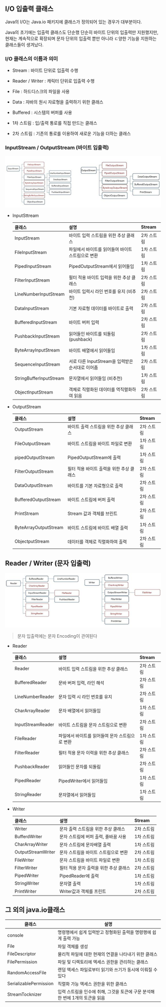 

## I/O 입출력 클래스

Java의 I/O는 Java.io 패키지에 클래스가 정의되어 있는 경우가 대부분이다.

Java의 초기에는 입출력 클래스도 단순했 단순히 바이트 단위의 입출력만 지원했지만, 현재는 계속적으로 확장되며 문자 단위의 입출력 뿐만 아니라 ㄷ양한 기능을 지원하는 클래스들이 생겨났다.

### I/O 클래스의 이름과 의미

- Stream : 바이트 단위로 입출력 수행

- Reader / Writer : 캐릭터 단위로 입출력 수행

- File : 하드디스크의 파일을 사용

- Data : 자바의 원시 자료형을 출력하기 위한 클래스

- Buffered : 시스템의 버퍼를 사용

  

- 1차 스트림 : 입/출력 통로를 직접 만드는 클래스

- 2차 스트림 : 기존의 통로를 이용하여 새로운 기능을 더하는 클래스



### InputStream / OutputStream (바이트 입출력)

![바이트 입출력](./image/io_class.jpeg)

- InputSttream

  | 클래스                  | 설명                                              | Stream     |
  | ----------------------- | ------------------------------------------------- | ---------- |
  | InputStream             | 바이트 입력 스트림을 위한 추상 클래스             | 2차 스트림 |
  | FileInputStream         | 파일에서 바이트를 읽어들여 바이트 스트림으로 변환 | 1차 스트림 |
  | PipedInputStream        | PipedOutputStream에서 읽어들임                    | 1차 스트림 |
  | FilterInputStream       | 필터 적용 바이트 입력을 위한 추상 클래스          | 2차 스트림 |
  | LineNumberInputStream   | 바이트 입력시 라인 번호를 유지 (비추천)           | 2차 스트림 |
  | DataInputStream         | 기본 자료형 데이터를 바이트로 출력                | 2차 스트림 |
  | BufferedInputStream     | 바이트 버퍼 입력                                  | 2차 스트림 |
  | PushbackInputStream     | 읽어들인 바이트를 되돌림 (pushback)               | 2차 스트림 |
  | ByteArrayInputStream    | 바이트 배열에서 읽어들임                          | 1차 스트림 |
  | SequenceInputStream     | 서로 다른 InputStream을 입력받은 순서대로 이어줌  | 2차 스트림 |
  | StringBufferInputStream | 문자열에서 읽어들임 (비추천)                      | 1차 스트림 |
  | ObjectInputStream       | 객체로 직렬화된 데이터를 역직렬화하여 읽음        | 2차 스트림 |

- OutputStream

  | 클래스                | 설명                                     | Stream     |
  | --------------------- | ---------------------------------------- | ---------- |
  | OutputStream          | 바이트 출력 스트림을 위한 추상 클래스    | 2차 스트림 |
  | FileOutputStream      | 바이트 스트림을 바이트 파일로 변환       | 1차 스트림 |
  | pipedOutputStream     | PipedOutputStream에 출력                 | 1차 스트림 |
  | FilterOutputStream    | 필터 적용 바이트 출력을 위한 추상 클래스 | 2차 스트림 |
  | DataOutputStream      | 바이트를 기본 자료형으로 출력            | 2차 스트림 |
  | BufferedOutputStream  | 바이트 스트림에 버퍼 출력                | 2차 스트림 |
  | PrintStream           | Stream 값과 객체를 브린트                | 2차 스트림 |
  | ByteArrayOutputStream | 바이트 스트림에 바이트 배열 출력         | 1차 스트림 |
  | ObjectputStream       | 데이터를 객체로 직렬화하여 출력          | 2차 스트림 |



## Reader / Writer (문자 입출력)

![Reader/Writer](./image/reader_writer_class.jpeg)

> 문자 입출력에는 문자 Encoding이 관여된다

- Reader

  | 클래스            | 설명                                            | Stream     |
  | ----------------- | ----------------------------------------------- | ---------- |
  | Reader            | 바이트 입력 스트림을 위한 추상 클래스           | 2차 스트림 |
  | BufferedReader    | 문바 버퍼 입력, 라인 해석                       | 2차 스트림 |
  | LineNumberReader  | 문자 입력 시 라인 번호를 유지                   | 2차 스트림 |
  | CharArrayReader   | 문자 배열에서 읽어들임                          | 1차 스트림 |
  | InputStreamReader | 바이트 스트림을 문자 스트림으로 변환            | 2차 스트림 |
  | FileReader        | 파일에서 바이트를 읽어들여 문자 스트림으로 변환 | 1차 스트림 |
  | FilterReader      | 필터 적용 문자 이력을 위한 추상 클래스          | 2차 스트림 |
  | PushbackReader    | 읽어들인 문자를 되돌림                          | 2차 스트림 |
  | PipedReader       | PipedWriter에서 읽어들임                        | 1차 스트림 |
  | StringReader      | 문자열에서 읽어들임                             | 1차 스트림 |

- Writer

  | 클래스             | 설명                                   | Stream     |
  | ------------------ | -------------------------------------- | ---------- |
  | Writer             | 문자 출력 스트림을 위한 추상 클래스    | 2차 스트림 |
  | BufferdWriter      | 문자 스트림에 버퍼 출력, 줄바꿈 사용   | 1차 스트림 |
  | CharArrayWriter    | 문자 스트림에 문자배열 출력            | 1차 스트림 |
  | OutputStreamWriter | 문자 스트림을 바이트 스트림으로 변환   | 2차 스트림 |
  | FileWriter         | 문자 스트림을 바이트 파일로 변환       | 1차 스트림 |
  | FilterWriter       | 필터 적용 문자 출력을 위한 추상 클래스 | 2차 스트림 |
  | PipedWriter        | PipedReader에 출력                     | 1차 스트림 |
  | StringWriter       | 문자열 출력                            | 1차 스트림 |
  | PrintWriter        | Writer값과 객체를 프린트               | 2차 스트림 |



## 그 외의 java.io클래스

| 클래스                 | 설명                                                         |
| ---------------------- | ------------------------------------------------------------ |
| console                | 명령행에서 쉽게 입력받고 정형화된 출력을 명령행에 쉽게 출력 가능 |
| File                   | 파일 객체를 생성                                             |
| FileDescriptor         | 물리적 파일에 대한 현재의 연결을 나타내기 위한 클래스        |
| FilePermission         | 파일 및 디렉토리에 엑세스 권한을 관리하는 클래스             |
| RandomAccessFile       | 랜덤 액세스 파일로부터 읽기와 쓰기가 동시에 이뤄질 수 있다   |
| SerializablePermission | 직렬화 가능 액세스 권한을 위한 클래스                        |
| StreamTocknizer        | 입력 스트림을 인수에 취해, 그것을 토큰에 구문 분석해 한 번에 1개의 토큰을 읽음 |

